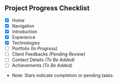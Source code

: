 ## Project Progress Checklist

- [x] Home 
- [x] Navigation
- [x] Introduction
- [x] Experience
- [x] Technologies
- [ ] Portfolio *(In Progress)*
- [ ] Client Feedbacks *(Pending Review)*
- [ ] Contact Details *(To Be Added)*
- [ ] Achievements *(To Be Added)*

- Note: Stars indicate completion or pending tasks.
